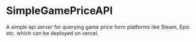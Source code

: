 # SimpleGamePriceAPI
A simple api server for querying game price form platforms like Steam, Epic etc. which can be deployed on vercel.
